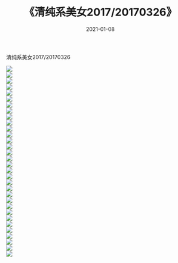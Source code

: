 ﻿---
layout: post
title:  《清纯系美女2017/20170326》
date:   2021-01-08
img: http://img.660000.xyz/Sharelink/清纯系美女/2017/20170326/000.jpg
categories: [美女, 清纯, 唯美]
---

清纯系美女2017/20170326

 ![](http://img.660000.xyz/Sharelink/清纯系美女/2017/20170326/001.png) <br>![](http://img.660000.xyz/Sharelink/清纯系美女/2017/20170326/002.png) <br>![](http://img.660000.xyz/Sharelink/清纯系美女/2017/20170326/003.png) <br>![](http://img.660000.xyz/Sharelink/清纯系美女/2017/20170326/004.png) <br>![](http://img.660000.xyz/Sharelink/清纯系美女/2017/20170326/005.png) <br>![](http://img.660000.xyz/Sharelink/清纯系美女/2017/20170326/006.png) <br>![](http://img.660000.xyz/Sharelink/清纯系美女/2017/20170326/007.png) <br>![](http://img.660000.xyz/Sharelink/清纯系美女/2017/20170326/008.png) <br>![](http://img.660000.xyz/Sharelink/清纯系美女/2017/20170326/009.png) <br>![](http://img.660000.xyz/Sharelink/清纯系美女/2017/20170326/010.png) <br>![](http://img.660000.xyz/Sharelink/清纯系美女/2017/20170326/011.png) <br>![](http://img.660000.xyz/Sharelink/清纯系美女/2017/20170326/012.png) <br>![](http://img.660000.xyz/Sharelink/清纯系美女/2017/20170326/013.png) <br>![](http://img.660000.xyz/Sharelink/清纯系美女/2017/20170326/014.png) <br>![](http://img.660000.xyz/Sharelink/清纯系美女/2017/20170326/015.png) <br>![](http://img.660000.xyz/Sharelink/清纯系美女/2017/20170326/016.png) <br>![](http://img.660000.xyz/Sharelink/清纯系美女/2017/20170326/017.png) <br>![](http://img.660000.xyz/Sharelink/清纯系美女/2017/20170326/018.png) <br>![](http://img.660000.xyz/Sharelink/清纯系美女/2017/20170326/019.png) <br>![](http://img.660000.xyz/Sharelink/清纯系美女/2017/20170326/020.png) <br>![](http://img.660000.xyz/Sharelink/清纯系美女/2017/20170326/021.png) <br>![](http://img.660000.xyz/Sharelink/清纯系美女/2017/20170326/022.png) <br>![](http://img.660000.xyz/Sharelink/清纯系美女/2017/20170326/023.png) <br>![](http://img.660000.xyz/Sharelink/清纯系美女/2017/20170326/024.png) <br>![](http://img.660000.xyz/Sharelink/清纯系美女/2017/20170326/025.png) <br>![](http://img.660000.xyz/Sharelink/清纯系美女/2017/20170326/026.png) <br>![](http://img.660000.xyz/Sharelink/清纯系美女/2017/20170326/027.png) <br>![](http://img.660000.xyz/Sharelink/清纯系美女/2017/20170326/028.png) <br>![](http://img.660000.xyz/Sharelink/清纯系美女/2017/20170326/029.png) <br>![](http://img.660000.xyz/Sharelink/清纯系美女/2017/20170326/030.png) <br>![](http://img.660000.xyz/Sharelink/清纯系美女/2017/20170326/031.png) <br>![](http://img.660000.xyz/Sharelink/清纯系美女/2017/20170326/032.png) <br>